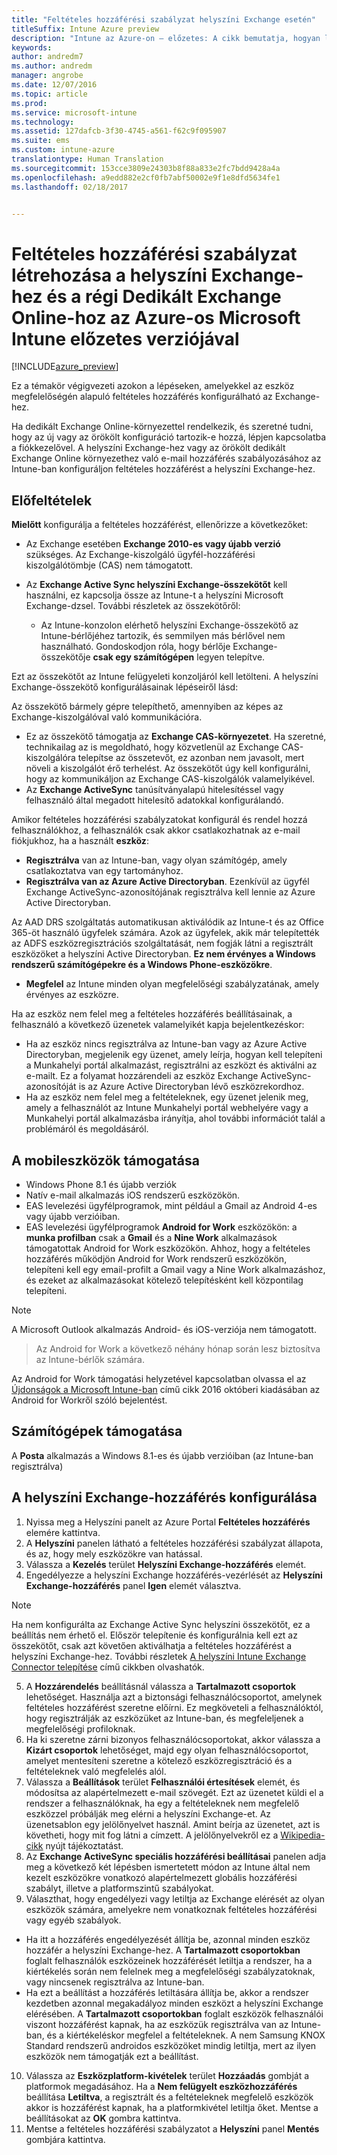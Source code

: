 ```yaml
---
title: "Feltételes hozzáférési szabályzat helyszíni Exchange esetén"
titleSuffix: Intune Azure preview
description: "Intune az Azure-on – előzetes: A cikk bemutatja, hogyan lehet feltételes hozzáférési szabályzatot konfigurálni a helyszíni Exchange-hez és régi Dedikált Exchange Online-hoz az Intune-nal."
keywords: 
author: andredm7
ms.author: andredm
manager: angrobe
ms.date: 12/07/2016
ms.topic: article
ms.prod: 
ms.service: microsoft-intune
ms.technology: 
ms.assetid: 127dafcb-3f30-4745-a561-f62c9f095907
ms.suite: ems
ms.custom: intune-azure
translationtype: Human Translation
ms.sourcegitcommit: 153cce3809e24303b8f88a833e2fc7bdd9428a4a
ms.openlocfilehash: a9edd882e2cf0fb7abf50002e9f1e8dfd5634fe1
ms.lasthandoff: 02/18/2017


---
```


# <a name="how-to-create-a-conditional-access-policy-for-exchange-on-premises-and-legacy-exchange-online-dedicated-in-microsoft-intune-azure-preview"></a>Feltételes hozzáférési szabályzat létrehozása a helyszíni Exchange-hez és a régi Dedikált Exchange Online-hoz az Azure-os Microsoft Intune előzetes verziójával


[!INCLUDE[azure_preview](../includes/azure_preview.md)]

Ez a témakör végigvezeti azokon a lépéseken, amelyekkel az eszköz megfelelőségén alapuló feltételes hozzáférés konfigurálható az Exchange-hez.

Ha dedikált Exchange Online-környezettel rendelkezik, és szeretné tudni, hogy az új vagy az örökölt konfiguráció tartozik-e hozzá, lépjen kapcsolatba a fiókkezelővel. A helyszíni Exchange-hez vagy az örökölt dedikált Exchange Online környezethez való e-mail hozzáférés szabályozásához az Intune-ban konfiguráljon feltételes hozzáférést a helyszíni Exchange-hez.

## <a name="prerequisites"></a>Előfeltételek

**Mielőtt** konfigurálja a feltételes hozzáférést, ellenőrizze a következőket:

- Az Exchange esetében **Exchange 2010-es vagy újabb verzió** szükséges. Az Exchange-kiszolgáló ügyfél-hozzáférési kiszolgálótömbje (CAS) nem támogatott.
- Az **Exchange Active Sync helyszíni Exchange-összekötőt** kell használni, ez kapcsolja össze az Intune-t a helyszíni Microsoft Exchange-dzsel. További részletek az összekötőről: <link>

  - Az Intune-konzolon elérhető helyszíni Exchange-összekötő az Intune-bérlőjéhez tartozik, és semmilyen más bérlővel nem használható. Gondoskodjon róla, hogy bérlője Exchange-összekötője **csak egy számítógépen** legyen telepítve.

Ezt az összekötőt az Intune felügyeleti konzoljáról kell letölteni. A helyszíni Exchange-összekötő konfigurálásainak lépéseiről lásd: <link to new topic>

Az összekötő bármely gépre telepíthető, amennyiben az képes az Exchange-kiszolgálóval való kommunikációra.

- Ez az összekötő támogatja az **Exchange CAS-környezetet**. Ha szeretné, technikailag az is megoldható, hogy közvetlenül az Exchange CAS-kiszolgálóra telepítse az összetevőt, ez azonban nem javasolt, mert növeli a kiszolgálót érő terhelést. Az összekötőt úgy kell konfigurálni, hogy az kommunikáljon az Exchange CAS-kiszolgálók valamelyikével.
- Az **Exchange ActiveSync** tanúsítványalapú hitelesítéssel vagy felhasználó által megadott hitelesítő adatokkal konfigurálandó.

Amikor feltételes hozzáférési szabályzatokat konfigurál és rendel hozzá felhasználókhoz, a felhasználók csak akkor csatlakozhatnak az e-mail fiókjukhoz, ha a használt **eszköz**:

- **Regisztrálva** van az Intune-ban, vagy olyan számítógép, amely csatlakoztatva van egy tartományhoz.
- **Regisztrálva van az Azure Active Directoryban**. Ezenkívül az ügyfél Exchange ActiveSync-azonosítójának regisztrálva kell lennie az Azure Active Directoryban.

Az AAD DRS szolgáltatás automatikusan aktiválódik az Intune-t és az Office 365-öt használó ügyfelek számára. Azok az ügyfelek, akik már telepítették az ADFS eszközregisztrációs szolgáltatását, nem fogják látni a regisztrált eszközöket a helyszíni Active Directoryban. **Ez nem érvényes a Windows rendszerű számítógépekre és a Windows Phone-eszközökre**.

- **Megfelel** az Intune minden olyan megfelelőségi szabályzatának, amely érvényes az eszközre.

Ha az eszköz nem felel meg a feltételes hozzáférés beállításainak, a felhasználó a következő üzenetek valamelyikét kapja bejelentkezéskor:

- Ha az eszköz nincs regisztrálva az Intune-ban vagy az Azure Active Directoryban, megjelenik egy üzenet, amely leírja, hogyan kell telepíteni a Munkahelyi portál alkalmazást, regisztrálni az eszközt és aktiválni az e-mailt. Ez a folyamat hozzárendeli az eszköz Exchange ActiveSync-azonosítóját is az Azure Active Directoryban lévő eszközrekordhoz.
- Ha az eszköz nem felel meg a feltételeknek, egy üzenet jelenik meg, amely a felhasználót az Intune Munkahelyi portál webhelyére vagy a Munkahelyi portál alkalmazásba irányítja, ahol további információt talál a problémáról és megoldásáról.

## <a name="support-for-mobile-devices"></a>A mobileszközök támogatása

- Windows Phone 8.1 és újabb verziók
- Natív e-mail alkalmazás iOS rendszerű eszközökön.
- EAS levelezési ügyfélprogramok, mint például a Gmail az Android 4-es vagy újabb verzióiban.
- EAS levelezési ügyfélprogramok **Android for Work** eszközökön: a **munka profilban** csak a **Gmail** és a **Nine Work** alkalmazások támogatottak Android for Work eszközökön. Ahhoz, hogy a feltételes hozzáférés működjön Android for Work rendszerű eszközökön, telepíteni kell egy email-profilt a Gmail vagy a Nine Work alkalmazáshoz, és ezeket az alkalmazásokat kötelező telepítésként kell központilag telepíteni.

>[!NOTE]
>A Microsoft Outlook alkalmazás Android- és iOS-verziója nem támogatott.

> Az Android for Work a következő néhány hónap során lesz biztosítva az Intune-bérlők számára.

Az Android for Work támogatási helyzetével kapcsolatban olvassa el az [Újdonságok a Microsoft Intune-ban](https://docs.microsoft.com/en-us/intune/whats-new/whats-new-archive#october-2016) című cikk 2016 októberi kiadásában az Android for Workről szóló bejelentést.

## <a name="support-for-pcs"></a>Számítógépek támogatása

A **Posta** alkalmazás a Windows 8.1-es és újabb verzióiban (az Intune-ban regisztrálva)


## <a name="configure-exchange-on-premises-access"></a>A helyszíni Exchange-hozzáférés konfigurálása

1. Nyissa meg a Helyszíni panelt az Azure Portal **Feltételes hozzáférés** elemére kattintva.
2. A **Helyszíni** panelen látható a feltételes hozzáférési szabályzat állapota, és az, hogy mely eszközökre van hatással.
3. Válassza a **Kezelés** terület **Helyszíni Exchange-hozzáférés** elemét.
4. Engedélyezze a helyszíni Exchange hozzáférés-vezérlését az **Helyszíni Exchange-hozzáférés** panel **Igen** elemét választva.

  >[!NOTE]
  >Ha nem konfigurálta az Exchange Active Sync helyszíni összekötőt, ez a beállítás nem érhető el.  Először telepítenie és konfigurálnia kell ezt az összekötőt, csak azt követően aktiválhatja a feltételes hozzáférést a helyszíni Exchange-hez. További részletek [A helyszíni Intune Exchange Connector telepítése](install-intune-on-premises-exchange-connector.md) című cikkben olvashatók.

5. A **Hozzárendelés** beállításnál válassza a **Tartalmazott csoportok** lehetőséget.  Használja azt a biztonsági felhasználócsoportot, amelynek feltételes hozzáférést szeretne előírni.  Ez megköveteli a felhasználóktól, hogy regisztrálják az eszközüket az Intune-ban, és megfeleljenek a megfelelőségi profiloknak.
6. Ha ki szeretne zárni bizonyos felhasználócsoportokat, akkor válassza a **Kizárt csoportok** lehetőséget, majd egy olyan felhasználócsoportot, amelyet mentesíteni szeretne a kötelező eszközregisztráció és a feltételeknek való megfelelés alól.
7. Válassza a **Beállítások** terület **Felhasználói értesítések** elemét, és módosítsa az alapértelmezett e-mail szövegét. Ezt az üzenetet küldi el a rendszer a felhasználóknak, ha egy a feltételeknek nem megfelelő eszközzel próbálják meg elérni a helyszíni Exchange-et. Az üzenetsablon egy jelölőnyelvet használ.  Amint beírja az üzenetet, azt is követheti, hogy mit fog látni a címzett. A jelölőnyelvekről ez a [Wikipedia-cikk](https://en.wikipedia.org/wiki/Markup_language) nyújt tájékoztatást.
8. Az **Exchange ActiveSync speciális hozzáférési beállításai** panelen adja meg a következő két lépésben ismertetett módon az Intune által nem kezelt eszközökre vonatkozó alapértelmezett globális hozzáférési szabályt, illetve a platformszintű szabályokat.
9. Választhat, hogy engedélyezi vagy letiltja az Exchange elérését az olyan eszközök számára, amelyekre nem vonatkoznak feltételes hozzáférési vagy egyéb szabályok.
  - Ha itt a hozzáférés engedélyezését állítja be, azonnal minden eszköz hozzáfér a helyszíni Exchange-hez.  A **Tartalmazott csoportokban** foglalt felhasználók eszközeinek hozzáférését letiltja a rendszer, ha a kiértékelés során nem felelnek meg a megfelelőségi szabályzatoknak, vagy nincsenek regisztrálva az Intune-ban.
  - Ha ezt a beállítást a hozzáférés letiltására állítja be, akkor a rendszer kezdetben azonnal megakadályoz minden eszközt a helyszíni Exchange elérésében.  A **Tartalmazott csoportokban** foglalt eszközök felhasználói viszont hozzáférést kapnak, ha az eszközük regisztrálva van az Intune-ban, és a kiértékeléskor megfelel a feltételeknek. A nem Samsung KNOX Standard rendszerű androidos eszközöket mindig letiltja, mert az ilyen eszközök nem támogatják ezt a beállítást.
10. Válassza az **Eszközplatform-kivételek** terület **Hozzáadás** gombját a platformok megadásához. Ha a **Nem felügyelt eszközhozzáférés** beállítása **Letiltva**, a regisztrált és a feltételeknek megfelelő eszközök akkor is hozzáférést kapnak, ha a platformkivétel letiltja őket. Mentse a beállításokat az **OK** gombra kattintva.
11. Mentse a feltételes hozzáférési szabályzatot a **Helyszíni** panel **Mentés** gombjára kattintva.

